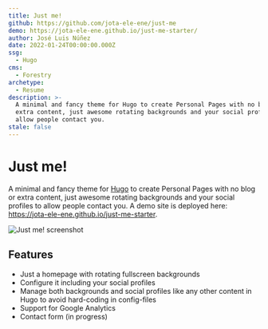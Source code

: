 ```yaml
---
title: Just me!
github: https://github.com/jota-ele-ene/just-me
demo: https://jota-ele-ene.github.io/just-me-starter/
author: José Luis Núñez
date: 2022-01-24T00:00:00.000Z
ssg:
  - Hugo
cms:
  - Forestry
archetype:
  - Resume
description: >-
  A minimal and fancy theme for Hugo to create Personal Pages with no blog or
  extra content, just awesome rotating backgrounds and your social profiles to
  allow people contact you.
stale: false
---
```


# Just me!

A minimal and fancy theme for [Hugo](http://gohugo.io/) to create Personal Pages with no blog or extra content, just awesome rotating backgrounds and your social profiles to allow people contact you. A demo site is deployed here: https://jota-ele-ene.github.io/just-me-starter.

![Just me! screenshot](/images/screenshot.png)

## Features

- Just a homepage with rotating fullscreen backgrounds
- Configure it including your social profiles
- Manage both backgrounds and social profiles like any other content in Hugo to avoid hard-coding in config-files
- Support for Google Analytics
- Contact form (in progress)

